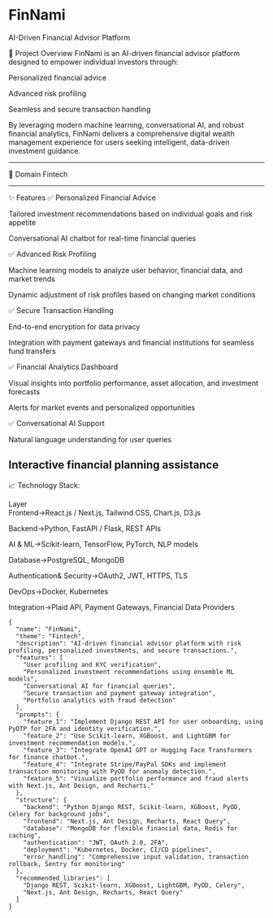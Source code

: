 # FinNami
AI-Driven Financial Advisor Platform

🚀 Project Overview
FinNami is an AI-driven financial advisor platform designed to empower individual investors through:

Personalized financial advice

Advanced risk profiling

Seamless and secure transaction handling

By leveraging modern machine learning, conversational AI, and robust financial analytics, FinNami delivers a comprehensive digital wealth management experience for users seeking intelligent, data-driven investment guidance.

---
🏦 Domain
Fintech

---
✨ Features
✅ Personalized Financial Advice

Tailored investment recommendations based on individual goals and risk appetite

Conversational AI chatbot for real-time financial queries

✅ Advanced Risk Profiling

Machine learning models to analyze user behavior, financial data, and market trends

Dynamic adjustment of risk profiles based on changing market conditions

✅ Secure Transaction Handling

End-to-end encryption for data privacy

Integration with payment gateways and financial institutions for seamless fund transfers

✅ Financial Analytics Dashboard

Visual insights into portfolio performance, asset allocation, and investment forecasts

Alerts for market events and personalized opportunities

✅ Conversational AI Support

Natural language understanding for user queries

Interactive financial planning assistance
---
📈 Technology Stack:

Layer	               
Frontend->React.js / Next.js, Tailwind CSS, Chart.js, D3.js

Backend->Python, FastAPI / Flask, REST APIs

AI & ML->Scikit-learn, TensorFlow, PyTorch, NLP models

Database->PostgreSQL, MongoDB

Authentication& Security->OAuth2, JWT, HTTPS, TLS

 DevOps->Docker, Kubernetes
 
Integration->Plaid API, Payment Gateways, Financial Data Providers

```
{
  "name": "FinNami",
  "theme": "Fintech",
  "description": "AI-driven financial advisor platform with risk profiling, personalized investments, and secure transactions.",
  "features": [
    "User profiling and KYC verification",
    "Personalized investment recommendations using ensemble ML models",
    "Conversational AI for financial queries",
    "Secure transaction and payment gateway integration",
    "Portfolio analytics with fraud detection"
  ],
  "prompts": {
    "feature_1": "Implement Django REST API for user onboarding, using PyOTP for 2FA and identity verification.",
    "feature_2": "Use Scikit-learn, XGBoost, and LightGBM for investment recommendation models.",
    "feature_3": "Integrate OpenAI GPT or Hugging Face Transformers for finance chatbot.",
    "feature_4": "Integrate Stripe/PayPal SDKs and implement transaction monitoring with PyOD for anomaly detection.",
    "feature_5": "Visualize portfolio performance and fraud alerts with Next.js, Ant Design, and Recharts."
  },
  "structure": {
    "backend": "Python Django REST, Scikit-learn, XGBoost, PyOD, Celery for background jobs",
    "frontend": "Next.js, Ant Design, Recharts, React Query",
    "database": "MongoDB for flexible financial data, Redis for caching",
    "authentication": "JWT, OAuth 2.0, 2FA",
    "deployment": "Kubernetes, Docker, CI/CD pipelines",
    "error_handling": "Comprehensive input validation, transaction rollback, Sentry for monitoring"
  },
  "recommended_libraries": [
    "Django REST, Scikit-learn, XGBoost, LightGBM, PyOD, Celery",
    "Next.js, Ant Design, Recharts, React Query"
  ]
} 
```
